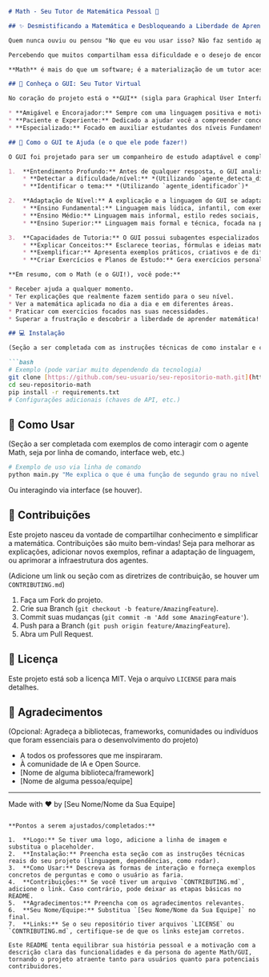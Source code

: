 ````markdown
# Math - Seu Tutor de Matemática Pessoal 🚀

## ✨ Desmistificando a Matemática e Desbloqueando a Liberdade de Aprender

Quem nunca ouviu ou pensou "No que eu vou usar isso? Não faz sentido aprender Bhaskara!"? Essa é uma pergunta comum, que reflete a distância que muitos sentem entre os conceitos matemáticos e a vida real. Minha paixão sempre foi exatamente essa: **simplificar o complexo** e, mais importante, mostrar a **liberdade** que o conhecimento proporciona. A liberdade de entender o mundo, de resolver problemas, de inovar – não só pela curiosidade, mas pela utilidade palpável do saber.

Percebendo que muitos compartilham essa dificuldade e o desejo de encontrar sentido na matemática, decidi ir além da ajuda individual. Para escalar essa capacidade de simplificar, guiar e inspirar, nasceu o projeto **Math**.

**Math** é mais do que um software; é a materialização de um tutor acessível, paciente e experiente, pronto para acompanhar sua jornada de aprendizado matemático, do básico ao ensino médio (e até superior, quando necessário!).

## 🤖 Conheça o GUI: Seu Tutor Virtual

No coração do projeto está o **GUI** (sigla para Graphical User Interface, mas pense nele como seu "Guia"!). Ele é o seu tutor virtual de matemática:

* **Amigável e Encorajador:** Sempre com uma linguagem positiva e motivadora. Espere frases como: "Ótimo trabalho!", "Você está quase lá!", "Continue assim!", "Essa é uma ótima pergunta!" 🎉
* **Paciente e Experiente:** Dedicado a ajudar você a compreender conceitos, resolver problemas e construir confiança nas suas habilidades.
* **Especializado:** Focado em auxiliar estudantes dos níveis Fundamental, Médio e Superior.

## 🧠 Como o GUI te Ajuda (e o que ele pode fazer!)

O GUI foi projetado para ser um companheiro de estudo adaptável e completo:

1.  **Entendimento Profundo:** Antes de qualquer resposta, o GUI analisa sua pergunta para:
    * **Detectar a dificuldade/nível:** *(Utilizando `agente_detecta_dificuldade`)*
    * **Identificar o tema:** *(Utilizando `agente_identificador`)*

2.  **Adaptação de Nível:** A explicação e a linguagem do GUI se adaptam perfeitamente ao seu nível identificado:
    * **Ensino Fundamental:** Linguagem mais lúdica, infantil, com exemplos concretos usando objetos do dia a dia. 🧸🍎
    * **Ensino Médio:** Linguagem mais informal, estilo redes sociais, com emojis e referências atuais. 😉✨
    * **Ensino Superior:** Linguagem mais formal e técnica, focada na precisão dos conceitos. 📚🔬

3.  **Capacidades de Tutoria:** O GUI possui subagentes especializados para te dar o suporte que você precisa:
    * **Explicar Conceitos:** Esclarece teorias, fórmulas e ideias matemáticas de forma clara e adaptada. *(Chama o `agente_conceituador`)*
    * **Exemplificar:** Apresenta exemplos práticos, criativos e de diferentes aplicações para mostrar "onde e como usar isso!". *(Chama o `agente_exemplificador`)*
    * **Criar Exercícios e Planos de Estudo:** Gera exercícios personalizados para você praticar e pode sugerir um plano de estudo para te ajudar a progredir. *(Chama o `agente_exercicios`)*

**Em resumo, com o Math (e o GUI!), você pode:**

* Receber ajuda a qualquer momento.
* Ter explicações que realmente fazem sentido para o seu nível.
* Ver a matemática aplicada no dia a dia e em diferentes áreas.
* Praticar com exercícios focados nas suas necessidades.
* Superar a frustração e descobrir a liberdade de aprender matemática!

## 💻 Instalação

(Seção a ser completada com as instruções técnicas de como instalar e configurar o projeto)

```bash
# Exemplo (pode variar muito dependendo da tecnologia)
git clone [https://github.com/seu-usuario/seu-repositorio-math.git](https://github.com/seu-usuario/seu-repositorio-math.git)
cd seu-repositorio-math
pip install -r requirements.txt
# Configurações adicionais (chaves de API, etc.)
````

## 🚀 Como Usar

(Seção a ser completada com exemplos de como interagir com o agente Math, seja por linha de comando, interface web, etc.)

```bash
# Exemplo de uso via linha de comando
python main.py "Me explica o que é uma função de segundo grau no nível de ensino médio."
```

Ou interagindo via interface (se houver).

## 🤝 Contribuições

Este projeto nasceu da vontade de compartilhar conhecimento e simplificar a matemática. Contribuições são muito bem-vindas\! Seja para melhorar as explicações, adicionar novos exemplos, refinar a adaptação de linguagem, ou aprimorar a infraestrutura dos agentes.

(Adicione um link ou seção com as diretrizes de contribuição, se houver um `CONTRIBUTING.md`)

1.  Faça um Fork do projeto.
2.  Crie sua Branch (`git checkout -b feature/AmazingFeature`).
3.  Commit suas mudanças (`git commit -m 'Add some AmazingFeature'`).
4.  Push para a Branch (`git push origin feature/AmazingFeature`).
5.  Abra um Pull Request.

## 📄 Licença

Este projeto está sob a licença MIT. Veja o arquivo `LICENSE` para mais detalhes.

## 🙏 Agradecimentos

(Opcional: Agradeça a bibliotecas, frameworks, comunidades ou indivíduos que foram essenciais para o desenvolvimento do projeto)

  * A todos os professores que me inspiraram.
  * À comunidade de IA e Open Source.
  * [Nome de alguma biblioteca/framework]
  * [Nome de alguma pessoa/equipe]

-----

Made with ❤️ by [Seu Nome/Nome da Sua Equipe]

```

**Pontos a serem ajustados/completados:**

1.  **Logo:** Se tiver uma logo, adicione a linha de imagem e substitua o placeholder.
2.  **Instalação:** Preencha esta seção com as instruções técnicas reais do seu projeto (linguagem, dependências, como rodar).
3.  **Como Usar:** Descreva as formas de interação e forneça exemplos concretos de perguntas e como o usuário as faria.
4.  **Contribuições:** Se você tiver um arquivo `CONTRIBUTING.md`, adicione o link. Caso contrário, pode deixar as etapas básicas no README.
5.  **Agradecimentos:** Preencha com os agradecimentos relevantes.
6.  **Seu Nome/Equipe:** Substitua `[Seu Nome/Nome da Sua Equipe]` no final.
7.  **Links:** Se o seu repositório tiver arquivos `LICENSE` ou `CONTRIBUTING.md`, certifique-se de que os links estejam corretos.

Este README tenta equilibrar sua história pessoal e a motivação com a descrição clara das funcionalidades e da persona do agente Math/GUI, tornando o projeto atraente tanto para usuários quanto para potenciais contribuidores.
```
